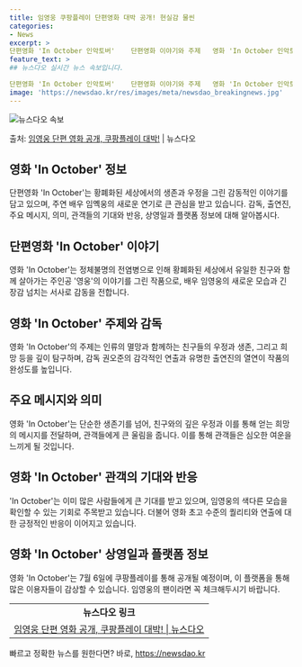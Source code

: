 ```yaml
---
title: 임영웅 쿠팡플레이 단편영화 대박 공개! 현실감 물씬
categories:
- News
excerpt: >
단편영화 'In October 인악토버'    단편영화 이야기와 주제   영화 'In October 인악토버…
feature_text: >
## 뉴스다오 실시간 뉴스 속보입니다.

단편영화 'In October 인악토버'    단편영화 이야기와 주제   영화 'In October 인악토버…
image: 'https://newsdao.kr/res/images/meta/newsdao_breakingnews.jpg'
---
```


![뉴스다오 속보](https://newsdao.kr/res/images/meta/newsdao_breakingnews.jpg)

<p>출처: <a href="https://newsdao.kr/4651" rel="dofollow">임영웅 단편 영화 공개, 쿠팡플레이 대박!</a> | 뉴스다오</p>

<h2 data-ke-size="size26">영화 'In October' 정보</h2>
<p data-ke-size="size16">단편영화 'In October'는 황폐화된 세상에서의 생존과 우정을 그린 감동적인 이야기를 담고 있으며, 주연 배우 임옉웅의 새로운 연기로 큰 관심을 받고 있습니다. 감독, 출연진, 주요 메시지, 의미, 관객들의 기대와 반응, 상영일과 플랫폼 정보에 대해 알아봅시다.</p>

<h2 data-ke-size="size26">단편영화 'In October' 이야기</h2>
<p data-ke-size="size16">영화 'In October'는 정체불명의 전염병으로 인해 황폐화된 세상에서 유일한 친구와 함께 살아가는 주인공 '영웅'의 이야기를 그린 작품으로, 배우 임영웅의 새로운 모습과 긴장감 넘치는 서사로 감동을 전합니다.</p>

<h2 data-ke-size="size26">영화 'In October' 주제와 감독</h2>
<p data-ke-size="size16">영화 'In October'의 주제는 인류의 멸망과 함께하는 친구들의 우정과 생존, 그리고 희망 등을 깊이 탐구하며, 감독 권오준의 감각적인 연출과 유명한 출연진의 열연이 작품의 완성도를 높입니다.</p>

<h2 data-ke-size="size26">주요 메시지와 의미</h2>
<p data-ke-size="size16">영화 'In October'는 단순한 생존기를 넘어, 친구와의 깊은 우정과 이를 통해 얻는 희망의 메시지를 전달하며, 관객들에게 큰 울림을 줍니다. 이를 통해 관객들은 심오한 여운을 느끼게 될 것입니다.</p>

<h2 data-ke-size="size26">영화 'In October' 관객의 기대와 반응</h2>
<p data-ke-size="size16">'In October'는 이미 많은 사람들에게 큰 기대를 받고 있으며, 임영웅의 색다른 모습을 확인할 수 있는 기회로 주목받고 있습니다. 더불어 영화 초고 수준의 퀄리티와 연출에 대한 긍정적인 반응이 이어지고 있습니다.</p>

<h2 data-ke-size="size26">영화 'In October' 상영일과 플랫폼 정보</h2>
<p data-ke-size="size16">영화 'In October'는 7월 6일에 쿠팡플레이를 통해 공개될 예정이며, 이 플랫폼을 통해 많은 이용자들이 감상할 수 있습니다. 임영웅의 팬이라면 꼭 체크해두시기 바랍니다.</p>
<table>
	<tr>
		<td style="text-align: center; height: 17px;"><b>뉴스다오 링크</b></td>
	</tr>
	<tr>
		<td style="text-align: center; height: 17px;"><a href="https://newsdao.kr/4651">임영웅 단편 영화 공개, 쿠팡플레이 대박! | 뉴스다오</a></td>
	</tr>
</table> 

빠르고 정확한 뉴스를 원한다면? 바로, <a href="https://newsdao.kr" rel="dofollow">https://newsdao.kr</a>


    
